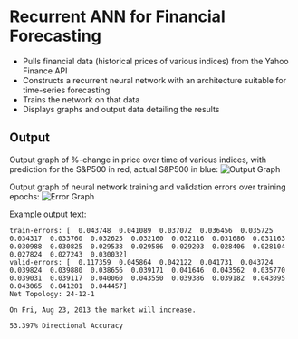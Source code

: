 Recurrent ANN for Financial Forecasting
======

- Pulls financial data (historical prices of various indices) from the Yahoo Finance API
- Constructs a recurrent neural network with an architecture suitable for time-series forecasting
- Trains the network on that data
- Displays graphs and output data detailing the results


Output
------

Output graph of %-change in price over time of various indices, with prediction for the S&P500 in red, actual S&P500 in blue:
![Output Graph](http://i.imgur.com/sA2g2P7.png "Output Graph")

Output graph of neural network training and validation errors over training epochs:
![Error Graph](http://i.imgur.com/xJExb03.png "Error Graph")

Example output text:
```
train-errors: [  0.043748  0.041089  0.037072  0.036456  0.035725  0.034317  0.033760  0.032625  0.032160  0.032116  0.031686  0.031163  0.030988  0.030825  0.029538  0.029586  0.029203  0.028406  0.028104  0.027824  0.027243  0.030032]
valid-errors: [  0.117359  0.045864  0.042122  0.041731  0.043724  0.039824  0.039880  0.038656  0.039171  0.041646  0.043562  0.035770  0.039031  0.039117  0.040060  0.043550  0.039386  0.039182  0.043095  0.043065  0.041201  0.044457]
Net Topology: 24-12-1

On Fri, Aug 23, 2013 the market will increase.

53.397% Directional Accuracy
```
